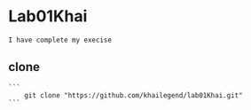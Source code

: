 # Lab01Khai
    I have complete my execise  
## clone
    ```
        git clone "https://github.com/khailegend/lab01Khai.git"
    ```

